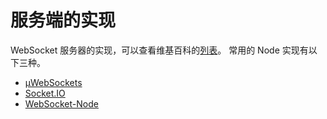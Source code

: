 服务端的实现
====


WebSocket 服务器的实现，可以查看维基百科的[列表](https://en.wikipedia.org/wiki/Comparison_of_WebSocket_implementations)。
常用的 Node 实现有以下三种。

- [µWebSockets](https://github.com/uWebSockets/uWebSockets)
- [Socket.IO](http://socket.io/)
- [WebSocket-Node](https://github.com/theturtle32/WebSocket-Node)
